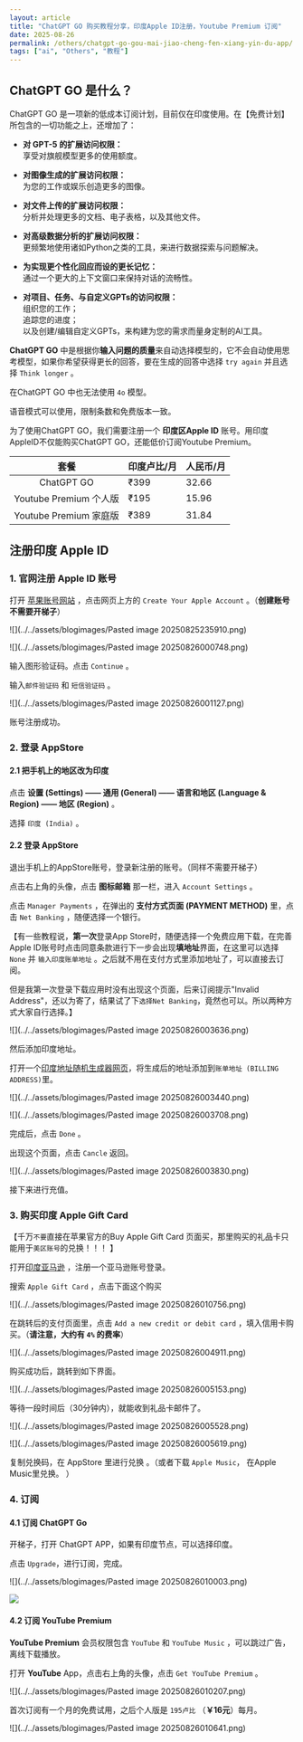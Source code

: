 ```yaml
---
layout: article
title: "ChatGPT GO 购买教程分享，印度Apple ID注册，Youtube Premium 订阅"
date: 2025-08-26
permalink: /others/chatgpt-go-gou-mai-jiao-cheng-fen-xiang-yin-du-app/
tags: ["ai", "Others", "教程"]
---
```


  

## ChatGPT GO 是什么？

ChatGPT GO 是一项新的低成本订阅计划，目前仅在印度使用。在【免费计划】所包含的一切功能之上，还增加了：

- **对 GPT-5 的扩展访问权限：**  
    享受对旗舰模型更多的使用额度。
    
- **对图像生成的扩展访问权限：**  
    为您的工作或娱乐创造更多的图像。
    
- **对文件上传的扩展访问权限：**  
    分析并处理更多的文档、电子表格，以及其他文件。
    
- **对高级数据分析的扩展访问权限：**  
    更频繁地使用诸如Python之类的工具，来进行数据探索与问题解决。
    
- **为实现更个性化回应而设的更长记忆：**  
    通过一个更大的上下文窗口来保持对话的流畅性。
    
- **对项目、任务、与自定义GPTs的访问权限：**  
    组织您的工作；  
    追踪您的进度；  
    以及创建/编辑自定义GPTs，来构建为您的需求而量身定制的AI工具。

**ChatGPT GO** 中是根据你**输入问题的质量**来自动选择模型的，它不会自动使用思考模型，如果你希望获得更长的回答，要在生成的回答中选择 `try again` 并且选择 `Think longer` 。

在ChatGPT GO 中也无法使用 `4o` 模型。

语音模式可以使用，限制条数和免费版本一致。

为了使用ChatGPT GO，我们需要注册一个 **印度区Apple ID** 账号。用印度AppleID不仅能购买ChatGPT GO，还能低价订阅Youtube Premium。

|         套餐          | 印度卢比/月 | 人民币/月 |
| :-----------------: | ------ | ----- |
|     ChatGPT GO      | ₹399   | 32.66 |
| Youtube Premium 个人版 | ₹195   | 15.96 |
| Youtube Premium 家庭版 | ₹389   | 31.84 |

## 注册印度 Apple ID

### 1. 官网注册 Apple ID 账号

打开 [苹果账号网站](https://account.apple.com/) ，点击网页上方的 `Create Your Apple Account` 。（**创建账号不需要开梯子**）

![](../../assets/blogimages/Pasted image 20250825235910.png)

![](../../assets/blogimages/Pasted image 20250826000748.png)

输入图形验证码。点击 `Continue` 。

输入`邮件验证码` 和 `短信验证码` 。

![](../../assets/blogimages/Pasted image 20250826001127.png)

账号注册成功。

### 2. 登录 AppStore

#### 2.1 把手机上的地区改为印度

点击 **设置 (Settings) —— 通用 (General) —— 语言和地区 (Language & Region) —— 地区 (Region)** 。

选择 `印度 (India)` 。

#### 2.2 登录 AppStore

退出手机上的AppStore账号，登录新注册的账号。（同样不需要开梯子）

点击右上角的头像，点击 **图标邮箱** 那一栏，进入 `Account Settings` 。

点击 `Manager Payments` ，在弹出的 **支付方式页面 (PAYMENT METHOD)** 里，点击 `Net Banking` ，随便选择一个银行。

【有一些教程说，**第一次**登录App Store时，随便选择一个免费应用下载，在完善Apple ID账号时点击同意条款进行下一步会出现**填地址**界面，在这里可以选择 `None` 并 `输入印度账单地址` 。之后就不用在支付方式里添加地址了，可以直接去订阅。

但是我第一次登录下载应用时没有出现这个页面，后来订阅提示"Invalid Address"，还以为寄了，结果试了下`选择Net Banking`，竟然也可以。所以两种方式大家自行选择。】

![](../../assets/blogimages/Pasted image 20250826003636.png)

然后添加印度地址。

打开一个[印度地址随机生成器网页](https://www.browserstack.com/free-tools/random-address-generator)，将生成后的地址添加到`账单地址 (BILLING ADDRESS)`里。

![](../../assets/blogimages/Pasted image 20250826003440.png)

![](../../assets/blogimages/Pasted image 20250826003708.png)

完成后，点击 `Done` 。

出现这个页面，点击 `Cancle` 返回。

![](../../assets/blogimages/Pasted image 20250826003830.png)

接下来进行充值。

### 3. 购买印度 Apple Gift Card

【千万`不要`直接在苹果官方的Buy Apple Gift Card 页面买，那里购买的礼品卡只能用于`美区账号`的兑换！！！ 】

打开[印度亚马逊](https://www.amazon.in/) ，注册一个亚马逊账号登录。

搜索 `Apple Gift Card` ，点击下面这个购买

![](../../assets/blogimages/Pasted image 20250826010756.png)

在跳转后的支付页面里，点击 `Add a new credit or debit card` ，填入信用卡购买。（**请注意，大约有 `4%` 的费率**）

![](../../assets/blogimages/Pasted image 20250826004911.png)

购买成功后，跳转到如下界面。

![](../../assets/blogimages/Pasted image 20250826005153.png)

等待一段时间后（30分钟内），就能收到礼品卡邮件了。

![](../../assets/blogimages/Pasted image 20250826005528.png)

![](../../assets/blogimages/Pasted image 20250826005619.png)

复制兑换码，在 AppStore 里进行兑换 。（或者下载 `Apple Music`， 在Apple Music里兑换。 ）

### 4. 订阅

#### 4.1 订阅 ChatGPT Go

开梯子，打开 ChatGPT APP，如果有印度节点，可以选择印度。

点击 `Upgrade`，进行订阅，完成。

![](../../assets/blogimages/Pasted image 20250826010003.png)

![](../../assets/blogimages/8064b8bc879acbf7c67bbab0fc256fde.jpg)

#### 4.2 订阅 YouTube Premium

**YouTube Premium** 会员权限包含 `YouTube` 和 `YouTube Music` ，可以跳过广告，离线下载播放。

打开 **YouTube** App，点击右上角的头像，点击 `Get YouTube Premium` 。

![](../../assets/blogimages/Pasted image 20250826010207.png)

首次订阅有一个月的免费试用，之后个人版是 `195卢比` （**￥16元**）每月。

![](../../assets/blogimages/Pasted image 20250826010641.png)

